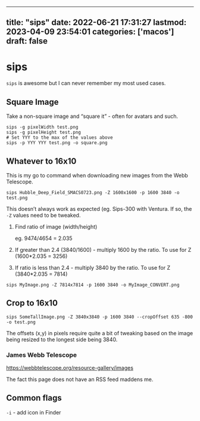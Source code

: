 
---
title: "sips"
date: 2022-06-21 17:31:27
lastmod: 2023-04-09 23:54:01
categories: ['macos']
draft: false
---


# sips
`sips` is awesome but I can never remember my most used cases.

## Square Image
Take a non-square image and “square it” - often for avatars and such.

```
sips -g pixelWidth test.png
sips -g pixelHeight test.png
# Set YYY to the max of the values above
sips -p YYY YYY test.png -o square.png
```

## Whatever  to 16x10 
This is my go to command when downloading new images from the Webb Telescope.

```
sips Hubble_Deep_Field_SMACS0723.png -Z 1600x1600 -p 1600 3840 -o test.png
```

This doesn’t always work as expected (eg. Sips-300 with Ventura. If so, the `-Z` values need to be tweaked.

1. Find ratio of image (width/height)

   eg. 9474/4654 = 2.035
2. If greater than 2.4 (3840/1600) -  multiply 1600 by the ratio. To use for Z (1600*2.035 = 3256)
3. If ratio is less than 2.4 - multiply 3840 by the ratio. To use for Z (3840*2.035 = 7814)

```
sips MyImage.png -Z 7814x7814 -p 1600 3840 -o MyImage_CONVERT.png
```

## Crop to 16x10

```
sips SomeTallImage.png -Z 3840x3840 -p 1600 3840 --cropOffset 635 -800 -o test.png
```

The offsets (x,y) in pixels require quite a bit of tweaking based on the image being resized to the longest side being 3840.

### James Webb Telescope
https://webbtelescope.org/resource-gallery/images

The fact this page does not have an RSS feed maddens me.

## Common flags
`-i` - add icon in Finder

<!-- #public #macos -->

<!-- {BearID:571EA800-1D33-4F17-9822-E9234F341200-1481-00000E988377EA6A} -->
